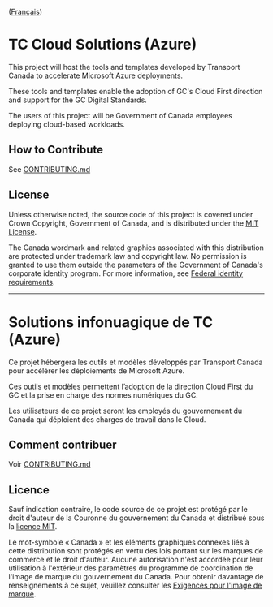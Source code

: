 ([Français](#gc-accelerateurs-azure))

# TC Cloud Solutions (Azure)

This project will host the tools and templates developed by Transport Canada to accelerate Microsoft Azure deployments.

These tools and templates enable the adoption of GC's Cloud First direction and support for the GC Digital Standards.

The users of this project will be Government of Canada employees deploying cloud-based workloads.

## How to Contribute

See [CONTRIBUTING.md](CONTRIBUTING.md)

## License

Unless otherwise noted, the source code of this project is covered under Crown Copyright, Government of Canada, and is distributed under the [MIT License](LICENSE).

The Canada wordmark and related graphics associated with this distribution are protected under trademark law and copyright law. No permission is granted to use them outside the parameters of the Government of Canada's corporate identity program. For more information, see [Federal identity requirements](https://www.canada.ca/en/treasury-board-secretariat/topics/government-communications/federal-identity-requirements.html).

______________________

# Solutions infonuagique de TC (Azure)

Ce projet hébergera les outils et modèles développés par Transport Canada pour accélérer les déploiements de Microsoft Azure.

Ces outils et modèles permettent l’adoption de la direction Cloud First du GC et la prise en charge des normes numériques du GC.

Les utilisateurs de ce projet seront les employés du gouvernement du Canada qui déploient des charges de travail dans le Cloud.

## Comment contribuer

Voir [CONTRIBUTING.md](CONTRIBUTING.md)

## Licence

Sauf indication contraire, le code source de ce projet est protégé par le droit d'auteur de la Couronne du gouvernement du Canada et distribué sous la [licence MIT](LICENSE).

Le mot-symbole « Canada » et les éléments graphiques connexes liés à cette distribution sont protégés en vertu des lois portant sur les marques de commerce et le droit d'auteur. Aucune autorisation n'est accordée pour leur utilisation à l'extérieur des paramètres du programme de coordination de l'image de marque du gouvernement du Canada. Pour obtenir davantage de renseignements à ce sujet, veuillez consulter les [Exigences pour l'image de marque](https://www.canada.ca/fr/secretariat-conseil-tresor/sujets/communications-gouvernementales/exigences-image-marque.html).